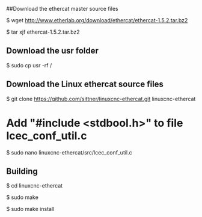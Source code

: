 ##Download the ethercat master source files

$ wget http://www.etherlab.org/download/ethercat/ethercat-1.5.2.tar.bz2

$ tar xjf ethercat-1.5.2.tar.bz2

## Download the usr folder  

$ sudo cp usr -rf /

## Download the Linux ethercat source files

$ git clone https://github.com/sittner/linuxcnc-ethercat.git linuxcnc-ethercat

# Add "#include <stdbool.h>" to file lcec_conf_util.c

$ sudo nano linuxcnc-ethercat/src/lcec_conf_util.c

## Building

$ cd linuxcnc-ethercat 

$ sudo make

$ sudo make install

